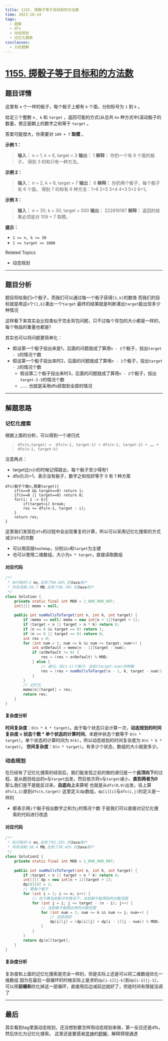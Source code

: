 ```yaml
---
title: 1155. 掷骰子等于目标和的方法数
time: 2023-10-24
tags:
  - 题解
  - dfs
  - 动态规划
  - 记忆化搜索
cssclasses:
  - 力扣题解
---
```

# [1155. 掷骰子等于目标和的方法数](https://leetcode.cn/problems/number-of-dice-rolls-with-target-sum/)

## 题目详情

这里有 `n` 个一样的骰子，每个骰子上都有 `k` 个面，分别标号为 `1` 到 `k` 。

给定三个整数 `n` ,  `k` 和 `target` ，返回可能的方式(从总共 `kn` 种方式中)滚动骰子的数量，使正面朝上的数字之和等于 `target` 。

答案可能很大，你需要对 `109 + 7` **取模** 。

**示例 1：**

>**输入：** n = 1, k = 6, target = 3
>**输出：** 1
>**解释：** 你扔一个有 6 个面的骰子。
>得到 3 的和只有一种方法。

**示例 2：**

>**输入：** n = 2, k = 6, target = 7
>**输出：** 6
>**解释：** 你扔两个骰子，每个骰子有 6 个面。
>得到 7 的和有 6 种方法：1+6 2+5 3+4 4+3 5+2 6+1。

**示例 3：**

>**输入：** n = 30, k = 30, target = 500
>**输出：** 222616187
>**解释：** 返回的结果必须是对 109 + 7 取模。

**提示：**

- `1 <= n, k <= 30`
- `1 <= target <= 1000`

Related Topics

- 动态规划
---
## 题目分析

题目将给我们`n`个骰子，而我们可以通过每一个骰子获得`[1,k]`的数值
而我们的目标就是用这`n`个`[1,k]`凑出一个`target`
最终的结果就是判断凑出`target`能出现多少种情况

这样看下来其实会比较类似于完全背包问题，只不过每个背包的大小都是一样的，每个物品的重量也都是1

其实也可以将问题更简单化：
- 假设第一个骰子投出来是1，后面的问题就成了算用`n - 1`个骰子，投出`target - 1`的情况个数
- 假设第一个骰子投出来时2，后面的问题就成了算用`n - 1`个骰子，投出`target - 2`的情况个数
	- 假设第二个骰子投出来时3，后面的问题就成了算用`n - 2`个骰子，投出`target-2-3`的情况个数
	- ……
也就是采用dfs获取到全部的情况
---
## 解题思路
### 记忆化搜索
根据上面的分析，可以得到一个递归式
> `dfs(n,target) =  dfs(n-1, target-1) + dfs(n-1, target-2) + …… + dfs(n-1, target-k)`

注意两点：
- target比n小的时候记得跳出，每个骰子至少得有1
- dfs(0,0)=1，表示没有骰子，数字之和恰好等于 0 有 1 种方案

```
dfs(骰子个数n,需要target){
	if(n==0 && target==0) return 1;
	if(n==0 || target==0) return 0;
	for(i: 1 -> k){
		if(target<i) break;
		res += dfs(n-1, target - i);
	}
	return res;
}
```

这里我们发现在`dfs`的过程中会出现重复的计算，所以可以采用记忆化搜索的方式减少`dfs`的次数
- 可以用双层`hashmap`，分别以`n`和`target`为主键
- 也可以使用二维数组，大小为`n * target`，直接读取数组
#### 对应代码
```java
/**  
 * 执行耗时:2 ms,击败了98.04% 的Java用户  
 * 内存消耗:39.7 MB,击败了40.78% 的Java用户  
 */  
class Solution {  
    private static final int MOD = 1_000_000_007;  
    int[][] memo = null;  
  
    public int numRollsToTarget(int n, int k, int target) {  
        if (memo == null) memo = new int[n + 1][target + 1];  
        if (target < n || target > n * k) return 0;  
        if (n == 0 && target == 0) return 1;  
        if (n == 0 || target == 0) return 0;  
        int res = 0;  
        for (int num = 1; num <= k && num <= target; num++) {  
            int orDefault = memo[n - 1][target - num];  
            if (orDefault != 0) {  
                res = (res + orDefault) % MOD;  
            } else {  
                // 递归，找(n-1)个骰子，达到(target-num)的种数  
                res = (res + numRollsToTarget(n - 1, k, target - num)) % MOD;  
            }  
        }  
        // 记忆化  
        memo[n][target] = res;  
        return res;  
    }  
}
```
#### 复杂度分析
**时间复杂度**：`O(n * k * target)`。由于每个状态只会计算一次，**动态规划的时间复杂度 = 状态个数 *  单个状态的计算时间**。本题中状态个数等于 `O(n * target)`，单个状态的计算时间为 `O(k)`，所以动态规划的时间复杂度为 `O(n * k * target)`。
**空间复杂度**：`O(n * target)`。有多少个状态，数组的大小就是多少。
 
### 动态规划

在已经有了记忆化搜索的经验后，我们能发现之前的做的递归是一个**自顶向下**的过程，是从题目给出的`n`与`target`出发，然后依次将`n`与`target`减小，**直到两者为0**
那么我们是不是能反过来，**自底向上**来算呢
也就是从`dfs(0,0)`出发，往上算`dfs(1,1)`直到`dfs(n,target)`
这里定义dp数组，`dp[i][i]`与`dfs(i,j)`的定义是一样的
- 都表示用`i`个骰子投出数字之和为`j`的情况个数
于是我们可以直接对记忆化搜索的代码进行改造
#### 对应代码
```java
/**  
 * 执行耗时:6 ms,击败了92.55% 的Java用户  
 * 内存消耗:38.4 MB,击败了78.43% 的Java用户  
 */  
class Solution2 {  
    private static final int MOD = 1_000_000_007;  
  
    public int numRollsToTarget(int n, int k, int target) {  
        if (target < n || target > n * k) return 0;  
        int[][] dp = new int[n + 1][target + 1];  
        dp[0][0] = 1;  
        // 算每个骰子  
        for (int i = 1; i <= n; i++) {  
            // 在不算当前骰子的情况下，当前骰子能得到的分数范围  
            for (int j = i; j <= target - (n - i); j++) {  
                // 当前骰子能掷出来的点数范围  
                for (int num = 1; num <= k && num <= j; num++) {  
                    // 动态规划  
                    dp[i][j] = (dp[i][j] + dp[i - 1][j - num]) % MOD;  
                }  
            }  
        }  
        return dp[n][target];  
    }  
}
```
#### 复杂度分析
复杂度和上面的记忆化搜索是完全一样的，但是实际上还是可以将二维数组优化一维数组
因为在最后一层循环的时候实际上是求的`dp[i-1][j-k]`到`dp[i-1][j-1]`，可以用**前缀和**优化掉这一层循环，直接用后边减前边就好了，但是时间有限就没调了

---
## 最后

其实看到tag里面动态规划，还没想到要怎样用动态规划来做，第一反应还是dfs，然后优化为记忆化搜索。
这里还是要感谢[灵神](https://leetcode.cn/u/endlesscheng/)的[题解](https://leetcode.cn/problems/number-of-dice-rolls-with-target-sum/solutions/2495836/ji-bai-100cong-ji-yi-hua-sou-suo-dao-di-421ab/)，解释锝很通透
